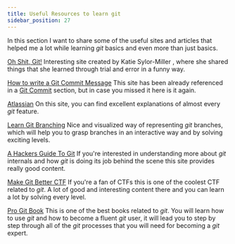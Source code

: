 ```yaml
---
title: Useful Resources to learn git
sidebar_position: 27
---
```


In this section I want to share some of the useful sites and articles that helped me a lot while learning
*git* basics and even more than just basics.

[Oh Shit, Git!](https://ohshitgit.com/)
Interesting site created by Katie Sylor-Miller , where she shared things that she learned through trial and error in a funny way.

[How to write a Git Commit Message](https://chris.beams.io/posts/git-commit/)
This site has been already referenced in a [Git Commit](git-commit/commit.md) section, but in case you missed it here is it again.

[Atlassian](https://www.atlassian.com/git/tutorials)
On this site, you can find excellent explanations of almost every *git* feature.

[Learn Git Branching](https://learngitbranching.js.org/)
Nice and visualized way of representing *git* branches, which will help you to grasp branches
in an interactive way and by solving exciting levels.

[A Hackers Guide To Git](https://wildlyinaccurate.com/a-hackers-guide-to-git/)
If you're interested in understanding more about *git* internals and how *git* is doing its job behind
the scene this site provides really good content.

[Make Git Better CTF](https://www.mrnice.dev/ctf/)
If you're a fan of CTFs this is one of the coolest CTF related to *git*. A lot of good and interesting
content there and you can learn a lot by solving every level.

[Pro Git Book](https://www.amazon.com/Pro-Git-Scott-Chacon-ebook/dp/B01ISNIKES)
This is one of the best books related to *git*. You will learn how to use *git* and how to become
a fluent *git* user, it will lead you to step by step through all of the *git* processes that you will
need for becoming a *git* expert.











